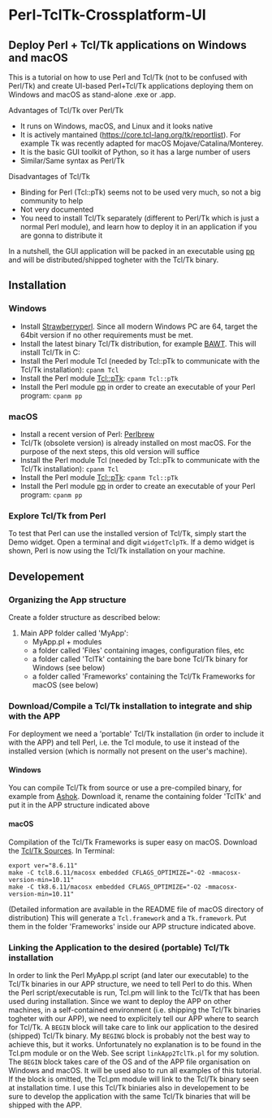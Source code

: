 # Perl-TclTk-Crossplatform-UI

## Deploy Perl + Tcl/Tk applications on Windows and macOS

This is a tutorial on how to use Perl and Tcl/Tk (not to be confused with Perl/Tk) and create UI-based Perl+Tcl/Tk applications deploying them on Windows and macOS as stand-alone .exe or .app.

Advantages of Tcl/Tk over Perl/Tk

- It runs on Windows, macOS, and Linux and it looks native
- It is actively mantained (https://core.tcl-lang.org/tk/reportlist). For example Tk was recently adapted for macOS Mojave/Catalina/Monterey.
- It is the basic GUI toolkit of Python, so it has a large number of users
- Similar/Same syntax as Perl/Tk

Disadvantages of Tcl/Tk

- Binding for Perl (Tcl::pTk) seems not to be used very much, so not a big community to help
- Not very documented
- You need to install Tcl/Tk separately (different to Perl/Tk which is just a normal Perl module), and learn how to deploy it in an application if you are gonna to distribute it

In a nutshell, the GUI application will be packed in an executable using [pp](https://metacpan.org/pod/pp) and will be distributed/shipped togheter with the Tcl/Tk binary. 

## Installation
### Windows
- Install [Strawberryperl](http://strawberryperl.com/). Since all modern Windows PC are 64, target the 64bit version if no other requirements must be met.
- Install the latest binary Tcl/Tk distribution, for example [BAWT](http://www.bawt.tcl3d.org/). This will install Tcl/Tk in C:
- Install the Perl module Tcl (needed by Tcl::pTk to communicate with the Tcl/Tk installation): `cpanm Tcl`
- Install the Perl module [Tcl::pTk](https://metacpan.org/release/Tcl-pTk): `cpanm Tcl::pTk`
- Install the Perl module [pp](https://metacpan.org/pod/pp) in order to create an executable of your Perl program: `cpanm pp`

### macOS
- Install a recent version of Perl: [Perlbrew](http://www.perlbrew.pl)
- Tcl/Tk (obsolete version) is already installed on most macOS. For the purpose of the next steps, this old version will suffice
- Install the Perl module Tcl (needed by Tcl::pTk to communicate with the Tcl/Tk installation): `cpanm Tcl`
- Install the Perl module [Tcl::pTk](https://metacpan.org/release/Tcl-pTk): `cpanm Tcl::pTk`
- Install the Perl module [pp](https://metacpan.org/pod/pp) in order to create an executable of your Perl program: `cpanm pp`

### Explore Tcl/Tk from Perl
To test that Perl can use the installed version of Tcl/Tk, simply start the Demo widget. Open a terminal and digit `widgetTclpTk`. If a demo widget is shown, Perl is now using the Tcl/Tk installation on your machine. 

## Developement
### Organizing the App structure
Create a folder structure as described below:
1. Main APP folder called 'MyApp':
   - MyApp.pl + modules
   - a folder called 'Files' containing images, configuration files, etc
   - a folder called 'TclTk' containing the bare bone Tcl/Tk binary for Windows (see below)
   - a folder called 'Frameworks' containing the Tcl/Tk Frameworks for macOS (see below)

### Download/Compile a Tcl/Tk installation to integrate and ship with the APP
For deployment we need a 'portable' Tcl/Tk installation (in order to include it with the APP) and tell Perl, i.e. the Tcl module, to use it instead of the installed version (which is normally not present on the user's machine).  

#### Windows
You can compile Tcl/Tk from source or use a pre-compiled binary, for example from [Ashok](https://sourceforge.net/projects/magicsplat/files/barebones-tcl/). Download it, rename the containing folder 'TclTk' and put it in the APP structure indicated above

#### macOS
Compilation of the Tcl/Tk Frameworks is super easy on macOS. Download the [Tcl/Tk Sources](https://www.tcl.tk/software/tcltk/download.html). In Terminal:
`````
export ver="8.6.11"
make -C tcl8.6.11/macosx embedded CFLAGS_OPTIMIZE="-O2 -mmacosx-version-min=10.11"
make -C tk8.6.11/macosx embedded CFLAGS_OPTIMIZE="-O2 -mmacosx-version-min=10.11"
`````

(Detailed information are available in the README file of macOS directory of distribution)
This will generate a `Tcl.framework` and a `Tk.framework`. Put them in the folder 'Frameworks' inside our APP structure indicated above.

### Linking the Application to the desired (portable) Tcl/Tk installation
In order to link the Perl MyApp.pl script (and later our executable) to the Tcl/Tk binaries in our APP structure, we need to tell Perl to do this. When the Perl script/executable is run, Tcl.pm will link to the Tcl/Tk that has been used during installation. Since we want to deploy the APP on other machines, in a self-contained environment (i.e. shipping the Tcl/Tk binaries togheter with our APP), we need to explicitely tell our APP where to search for Tcl/Tk. A `BEGIN` block will take care to link our application to the desired (shipped) Tcl/Tk binary. My `BEGING` block is probably not the best way to achieve this, but it works. Unfortunately no explanation is to be found in the Tcl.pm module or on the Web. See script `linkApp2TclTk.pl` for my solution. The `BEGIN` block takes care of the OS and of the APP file organisation on Windows and macOS. It will be used also to run all examples of this tutorial. If the block is omitted, the Tcl.pm module will link to the Tcl/Tk binary seen at installation time. I use this Tcl/Tk biniaries also in developement to be sure to develop the application with the same Tcl/Tk binaries that will be shipped with the APP.





